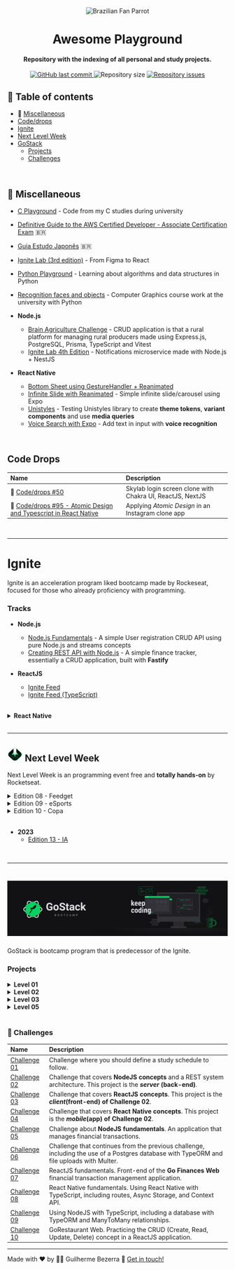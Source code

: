  <div align="center">
    <img alt="Brazilian Fan Parrot" height="40" src="https://cultofthepartyparrot.com/parrots/hd/brazilianfanparrot.gif" >
    <h1 align="center">
      Awesome Playground
   </h1>
</div>

<h4 align="center">
   Repository with the indexing of all personal and study projects.
</h4>

<p align="center">
  <a href="https://github.com/gbdsantos/awesome-playground/commits/master">
    <img alt="GitHub last commit" src="https://img.shields.io/github/last-commit/gbdsantos/awesome-playground.svg">
  </a>

  <img alt="Repository size" src="https://img.shields.io/github/repo-size/gbdsantos/awesome-playground.svg">

  <a href="https://github.com/gbdsantos/awesome-playground/issues">
    <img alt="Repository issues" src="https://img.shields.io/github/issues/gbdsantos/awesome-playground.svg">
  </a>
</p>

## :pushpin: Table of contents

- :school_satchel: [Miscellaneous](#school-satchel-miscellaneous "General repositories")
- [Code/drops](#code-drops)
- [Ignite](#ignite "Bootcamp program by Rocketseat launched in the year 2022 ")
- [Next Level Week](#next-level-week "Programming online event by Rocketseat")
- [GoStack](# "Bootcamp program by Rocketseat")
  - [Projects](#projects)
  - [Challenges](#muscle-challenges)

<br>

## :school_satchel: Miscellaneous

- [C Playground](https://github.com/gbdsantos/c-playground "C Playground") - Code from my C studies during university
- [Definitive Guide to the AWS Certified Developer - Associate Certification Exam](https://github.com/gbdsantos/aws-certified-developer-associate-roadmap "Cheatsheet for AWS Certified Developer - Associate Certification Exam made to brazilian community") 🇧🇷
- [Guia Estudo Japonês](https://github.com/gbdsantos/guia-estudo-japones "Curation of useful resources for the brazilian community of Japanese students") 🇧🇷
- [Ignite Lab (3rd edition)](https://github.com/gbdsantos/reactjs-rocketseat-ignite-lab-3-design-system "Create Design System and use Storybook with React.js") - From Figma to React

- [Python Playground](https://github.com/gbdsantos/python-playground "Python Playground: algorithms and data structures in Python") - Learning about algorithms and data structures in Python
- [Recognition faces and objects](https://github.com/gbdsantos/recognition-faces-and-objects "recognition faces and objects") - Computer Graphics course work at the university with Python
- **Node.js**
  - [Brain Agriculture Challenge](https://github.com/gbdsantos/brain-agriculture-challenge "Brain Agriculture Challenge with Express.js") - CRUD application is that a rural platform for managing rural producers made using Express.js, PostgreSQL, Prisma, TypeScript and Vitest
  - [Ignite Lab 4th Edition](https://github.com/gbdsantos/nodejs-notification-service "Notifications microservice with Node.js + NestJS") - Notifications microservice made with Node.js + NestJS
- **React Native**
  - [Bottom Sheet using GestureHandler + Reanimated](https://github.com/gbdsantos/awesome-playground/tree/master/react-native/bottom-sheet "Animated bottom sheet modal with Gesture Handler + Reanimated")
  - [Infinite Slide with Reanimated](https://github.com/gbdsantos/awesome-playground/tree/master/react-native/infinite-slide-with-reanimated "Infinite Slide with Reanimated using Expo") - Simple infinite slide/carousel using Expo
  - [Unistyles](https://github.com/gbdsantos/awesome-playground/tree/master/react-native/unistyles "react-native-unistyles - Level up your React Native Stylesheet!") - Testing Unistyles library to create **theme tokens**, **variant components** and use **media queries**
  - [Voice Search with Expo](https://github.com/gbdsantos/awesome-playground/tree/master/react-native/voice-search "Search by Voice in React Native + Expo using react-native-voice") - Add text in input with **voice recognition**

<br>

## Code Drops

| Name                                                                                                                                                                         | Description                                               |
| :--------------------------------------------------------------------------------------------------------------------------------------------------------------------------- | :-------------------------------------------------------- |
| 🚀 [Code/drops #50](https://github.com/gbdsantos/reactjs-nextjs-skylab-login-clone "Skylab landing page clone")                                                              | Skylab login screen clone with Chakra UI, ReactJS, NextJS |
| 🚀 [Code/drops #95 - Atomic Design and Typescript in React Native](https://github.com/gbdsantos/react-native-atomic-design "Atomic Design and Typescript with React Native") | Applying _Atomic Design_ in an Instagram clone app        |

<br>

---

# Ignite

Ignite is an acceleration program liked bootcamp made by Rockeseat, focused for those who already proficiency with programming.

### Tracks

- **Node.js**
  - [Node.js Fundamentals](https://github.com/gbdsantos/ignite/tree/master/nodejs/01-nodejs-fundamentals "Register users CRUD application - Node.js Ignite project 01") - A simple User registration CRUD API using pure Node.js and streams concepts
  - [Creating REST API with Node.js](https://github.com/gbdsantos/ignite/tree/master/nodejs/02-creating-rest-api-with-nodejs "Finance tracker - Node.js Ignite project 02") - A simple finance tracker, essentially a CRUD application, built with **Fastify**

- **ReactJS**
  - [Ignite Feed](https://github.com/gbdsantos/reactjs-rocketseat-ignite-fundamentals-2022 "Social media application")
  - [Ignite Feed (TypeScript)](https://github.com/gbdsantos/reactjs-ignite-feed "Social media application")

<br>

<details>
   <summary>
    <span style="font-weight: bold;">
      React Native
    </span>
  </summary>

   - [GoFinances](https://github.com/gbdsantos/react-native-gofinances "Project 01: Finance app") - GoFinances is a finance tracking app
   - [Ignite Teams](https://github.com/gbdsantos/react-native-ignite-teams "Project 02: Ignite Teams")
   - [Ignite Gym](https://github.com/gbdsantos/react-native-rocketseat-ignite-gym "Project 03: Ignite Gym made with library component NativeBase") - Exercise guide app made using **component library** NativeBase
   - [Ignite Fleet](https://github.com/gbdsantos/ignite-fleet "Project 06: Ignite Fleet a track vehicle app") - Ains to learn about **Social Login**, **Maps** and with **offline first driven** development approach
   - [iWeather](https://github.com/gbdsantos/iweather "Project 07: iWeather a climate app") - Focused in learn about **automated testing**, **publishing apps** and **CI/CD**
</details>

<br>

---

## <img alt="Next level week logo" src="./assets/rockeseat-logo-nlw-impulse.svg" style="height:35px; width:35px;"  /> Next Level Week

Next Level Week is an programming event free and **totally hands-on** by Rocketseat.

<details>
   <summary>Edition 08 - Feedget</summary>

Application made during **Next Level Week - Return** event by Rocketseat in 2022.

- <img alt="Node.js icon" src="./assets/nodejs-logo.png" style="height: 2%; width: 2%;"  /> [Back-end](https://github.com/gbdsantos/nodejs-rocketseat-nlw-return "Feedget back-end made with Node.js")
- <img alt="ReactJS icon" src="./assets/reactjs-icon.png" style="height: 2%; width: 2%;"  /> [Front-end](https://github.com/gbdsantos/reactjs-rocketseat-nlw-return "Feedget front-end made with ReactJS")
- <img alt="React Native icon" src="./assets/react-native-icon.png" style="height: 2%; width: 2%;"  /> [Mobile](https://github.com/gbdsantos/react-native-rocketseat-nlw-return "Feedget mobile made with React Native")
</details>

<details>
  <summary>Edition 09 - eSports </summary>

Application that connect gamers made during **Next Level Week - eSports** event by Rocketseat in 09/2022.

- <img alt="Node.js icon" src="./assets/nodejs-logo.png" style="height:20px; width:20px;"  /> [Back-end](https://github.com/gbdsantos/nodejs-rocketseat-nlw-e-sports "eSports back-end application made with Node.js")
- <img alt="ReactJS icon" src="./assets/reactjs-icon.png" style="height:20px; width:20px;"  /> [Front-end](https://github.com/gbdsantos/reactjs-rocketseat-nlw-e-sports "eSports front-end application made with ReactJS")
- <img alt="React Native icon" src="./assets/react-native-icon.png" style="height:20px; width:20px;"  /> [Mobile](https://github.com/gbdsantos/react-native-rocketseat-nlw-e-sports "eSports mobile app made with React Native")
</details>

<details>
  <summary>Edition 10 - Copa </summary>

Application that create Polls made during **Next Level Week - Copa** event by Rocketseat in 10/2022.

- <img alt="Node.js icon" src="./assets/nodejs-logo.png" style="height:20px; width:20px;"  /> [Back-end](https://github.com/gbdsantos/nodejs-rocketseat-nlw-copa "Back-end application made with Node.js")
- <img alt="ReactJS icon" src="./assets/reactjs-icon.png" style="height:20px; width:20px;"  /> [Front-end](https://github.com/gbdsantos/reactjs-rocketseat-nlw-copa "Front-end application made with ReactJS")
- <img alt="React Native icon" src="./assets/react-native-icon.png" style="height:20px; width:20px;"  /> [Mobile](https://github.com/gbdsantos/react-native-rocketseat-nlw-copa "Mobile app made with React Native")
</details>

<br>

- **2023**
  - [Edition 13 - IA](https://github.com/gbdsantos/next-level-week-13-upload-ai "Upload.ai - A full-stack video transcription application")

<br>

---

<h1 align="center">
    <img alt="Imagem com logo do Bootcamp GoStack 11" src="./assets/rocketseat-bootcamp-gostack-11-banner.png" />
</h1>

GoStack is bootcamp program that is predecessor of the Ignite.

### Projects

<details>
   <summary><strong>Level 01</strong></summary>

  <br />

| Name                                                                                                                        | Description                                                                                                                                                                                             |
| :-------------------------------------------------------------------------------------------------------------------------- | :------------------------------------------------------------------------------------------------------------------------------------------------------------------------------------------------------ |
| :rocket: [Back-end com NodeJS](https://github.com/gbdsantos/bootcamp-gostack-backend-01)                                    | **REST API** feita do zero durante as aulas do Bootcamp GoStack(F02) da [Rocketseat](https://rocketseat.com.br/) utilizando o framework Express em **NodeJS**                                           |
| :children_crossing: [Front-end com ReactJS](https://github.com/gbdsantos/bootcamp-gostack-frontend-01/tree/master/frontend) | Front-end feito durante as aulas do Bootcamp GoStack(F02) da [Rocketseat](https://rocketseat.com.br/) utilizando o **ReactJS**. Este projeto é o **_client(front-end)_ do projeto Back-end com NodeJS** |
| :iphone: [Mobile com React Native](https://github.com/gbdsantos/bootcamp-gostack-mobile-01/tree/master/mobile)              | Mobile feito durante as aulas do Bootcamp GoStack(F02) da [Rocketseat](https://rocketseat.com.br/) utilizando **React Native**. Este projeto é o **_mobile_ do projeto Back-end com NodeJS**            |
| [Typescript](https://github.com/gbdsantos/bootcamp-gostack-typescript-01)                                                   | Introdução ao Typescript feito durante as aulas do Bootcamp GoStack(F02) da [Rocketseat](https://rocketseat.com.br/)                                                                                    |

</details>

<details>
   <summary><strong>Level 02</strong></summary>

  <br />

| Name                                                                                                                                         | Description                                                                                                                                                            |
| :------------------------------------------------------------------------------------------------------------------------------------------- | :--------------------------------------------------------------------------------------------------------------------------------------------------------------------- |
| [Primeiro projeto com NodeJS <br /> Iniciando back-end do app](https://github.com/gbdsantos/bootcamp-gostack-backend-02/tree/master/backend) | **REST API** feita durante as aulas do Bootcamp GoStack(F03) da [Rocketseat](https://rocketseat.com.br/) utilizando o framework Express em **NodeJS** + **Typescript** |

</details>

<details>
   <summary><strong>Level 03</strong></summary>

  <br />

| Name                                                                                                                     | Description                                                                                                                                            |
| :----------------------------------------------------------------------------------------------------------------------- | :----------------------------------------------------------------------------------------------------------------------------------------------------- |
| :octopus: [Primeiro projeto com ReactJS](https://github.com/gbdsantos/bootcamp-gostack-frontend-03/tree/master/frontend) | Aplicação Github Explorer, feita durante as aulas do Bootcamp GoStack(F04) da [Rocketseat](https://rocketseat.com.br/) utilizando ReactJS e Typescript |
| [Iniciando front-end web do app](https://github.com/gbdsantos/reactjs-bootcamp-gostack-11-gobarber)                      | **Projeto GoBarber**(_front-end/client_) feito com ReactJS + TypeScript. Na fase 04(02-F04) do Bootcamp GoStack da Rocketseat                          |

</details>

<details>
   <summary><strong>Level 05</strong></summary>

  <br />

| Name                                                                                                  | Description                                                                                                                   |
| :---------------------------------------------------------------------------------------------------- | :---------------------------------------------------------------------------------------------------------------------------- |
| [Finalizando front-end web do app](https://github.com/gbdsantos/reactjs-bootcamp-gostack-11-gobarber) | **Projeto GoBarber**(_front-end/client_) feito com ReactJS + TypeScript. Na fase 05(05-F02) do Bootcamp GoStack da Rocketseat |

</details>

<br />

### :muscle: Challenges

| Name                                                                                                     | Description                                                                                                                               |
| :------------------------------------------------------------------------------------------------------- | :---------------------------------------------------------------------------------------------------------------------------------------- |
| [Challenge 01](https://www.notion.so/Cronograma-de-estudos-7d1c5cc9bd884cc8899dea7284539b0a?about:blank) | Challenge where you should define a study schedule to follow.                                                                             |
| [Challenge 02](https://github.com/gbdsantos/bootcamp-gostack-challenge-02)                               | Challenge that covers **NodeJS concepts** and a REST system architecture. This project is the **_server_ (back-end)**.                    |
| [Challenge 03](https://github.com/gbdsantos/bootcamp-gostack-challenge-03)                               | Challenge that covers **ReactJS concepts**. This project is the **_client_(front-end) of Challenge 02**.                                  |
| [Challenge 04](https://github.com/gbdsantos/bootcamp-gostack-challenge-04)                               | Challenge that covers **React Native concepts**. This project is the **_mobile_(app) of Challenge 02**.                                   |
| [Challenge 05](https://github.com/gbdsantos/bootcamp-gostack-challenge-05)                               | Challenge about **NodeJS fundamentals**. An application that manages financial transactions.                                              |
| [Challenge 06](https://github.com/gbdsantos/bootcamp-gostack-challenge-06)                               | Challenge that continues from the previous challenge, including the use of a Postgres database with TypeORM and file uploads with Multer. |
| [Challenge 07](https://github.com/gbdsantos/bootcamp-gostack-challenge-07)                               | ReactJS fundamentals. Front-end of the **Go Finances Web** financial transaction management application.                                  |
| [Challenge 08](https://github.com/gbdsantos/bootcamp-gostack-challenge-08)                               | React Native fundamentals. Using React Native with TypeScript, including routes, Async Storage, and Context API.                          |
| [Challenge 09](https://github.com/gbdsantos/bootcamp-gostack-challenge-09-typeorm-relations)             | Using NodeJS with TypeScript, including a database with TypeORM and ManyToMany relationships.                                             |
| [Challenge 10](https://github.com/gbdsantos/bootcamp-gostack-challenge-10-gorestaurant)                  | GoRestaurant Web. Practicing the CRUD (Create, Read, Update, Delete) concept in a ReactJS application.                                    |

---

Made with ❤️ by 🧑‍🚀 Guilherme Bezerra 👋 [Get in touch!](https://www.linkedin.com/in/gbdsantos/)
